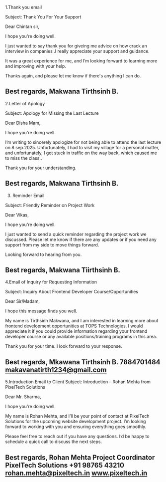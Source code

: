 1.Thank you email 

Subject: Thank You For Your Support

Dear Chintan sir,

I hope you're doing well.

I just wanted to say thank you for giveing me advice on how crack an interview in companies .I really appreciate your support and guidance.

It was a great experience for me, and I’m looking forward to learning more and improving with your help.

Thanks again, and please let me know if there's anything I can do.

Best regards,
Makwana Tirthsinh B.
---------------------------------------------------------------------------------------------
2.Letter of Apology

Subject: Apology for Missing the Last Lecture

Dear Disha Mam,

I hope you're doing well.

I’m writing to sincerely apologize for not being able to attend the last lecture on 8 sep.2025. Unfortunately, I had to visit my village for a personal matter, and unfortunately, I got stuck in traffic on the way back, which caused me to miss the class..

Thank you for your understanding.

Best regards,
Makwana Tirthsinh B.
---------------------------------------------------------------------------------------------
3. Reminder Email

Subject: Friendly Reminder on Project Work

Dear Vikas,

I hope you're doing well.

I just wanted to send a quick reminder regarding the project work we discussed. Please let me know if there are any updates or if you need any support from my side to move things forward.

Looking forward to hearing from you.

Best regards,
Makwana Tiirthsinh B.
---------------------------------------------------------------------------------------------
4.Email of Inquiry for Requesting Information

Subject: Inquiry About Frontend Developer Course/Opportunities

Dear Sir/Madam,

I hope this message finds you well.

My name is Tirthsinh Makwana, and I am interested in learning more about frontend development opportunities at TOPS Technologies. I would appreciate it if you could provide information regarding your frontend developer course or any available positions/training programs in this area.

Thank you for your time. I look forward to your response.

Best regards,
Mkawana Tirthsinh B.
7884701484
makavanatirth1234@gmail.com
---------------------------------------------------------------------------------------------
5.Introduction Email to Client
Subject: Introduction – Rohan Mehta from PixelTech Solutions

Dear Mr. Sharma,

I hope you're doing well.

My name is Rohan Mehta, and I’ll be your point of contact at PixelTech Solutions for the upcoming website development project. I’m looking forward to working with you and ensuring everything goes smoothly.

Please feel free to reach out if you have any questions. I’d be happy to schedule a quick call to discuss the next steps.

Best regards,
Rohan Mehta
Project Coordinator
PixelTech Solutions
+91 98765 43210
rohan.mehta@pixeltech.in
www.pixeltech.in
---------------------------------------------------------------------------------------------